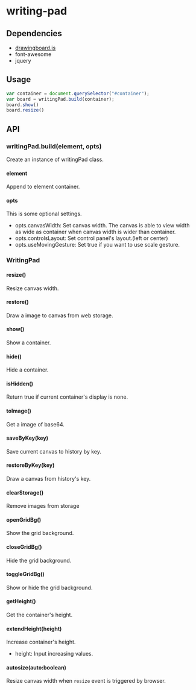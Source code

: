 writing-pad
==============================

## Dependencies

* [drawingboard.js](https://github.com/eHanlin/drawingboard.js.git#v0.4.7)
* font-awesome
* jquery


## Usage

```js
var container = document.querySelector("#container");
var board = writingPad.build(container);
board.show()
board.resize()
```

## API
 
### writingPad.build(element, opts)

Create an instance of writingPad class.

#### element

Append to element container.

#### opts

This is some optional settings.

* opts.canvasWidth: Set canvas width. The canvas is able to view width as wide as container when canvas width is wider than container.
* opts.controlsLayout: Set control panel's layout.(left or center)
* opts.useMovingGesture: Set true if you want to use scale gesture.

### WritingPad


#### resize()

Resize canvas width.

#### restore()

Draw a image to canvas from web storage.

#### show()

Show a container.

#### hide()

Hide a container.

#### isHidden()

Return true if current container's display is none.

#### toImage()

Get a image of base64.

#### saveByKey(key)

Save current canvas to history by key.

#### restoreByKey(key)

Draw a canvas from history's key.

#### clearStorage()

Remove images from storage

#### openGridBg()

Show the grid background.

#### closeGridBg()

Hide the grid background.

#### toggleGridBg()

Show or hide the grid background.

#### getHeight()

Get the container's height.

#### extendHeight(height)

Increase container's height.

* height: Input increasing values.

#### autosize(auto:boolean)

Resize canvas width when `resize` event is triggered by browser.


